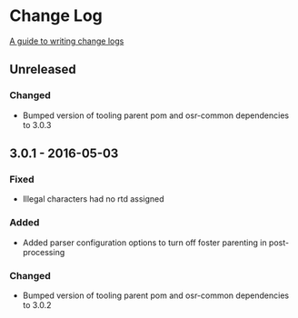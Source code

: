 # Change Log
[A guide to writing change logs][keepachangelog]

## Unreleased
### Changed
- Bumped version of tooling parent pom and osr-common dependencies to 3.0.3

## 3.0.1 - 2016-05-03
### Fixed
- Illegal characters had no rtd assigned

### Added
- Added parser configuration options to turn off foster parenting in 
  post-processing

### Changed
- Bumped version of tooling parent pom and osr-common dependencies to 3.0.2

[keepachangelog]: http://keepachangelog.com/
